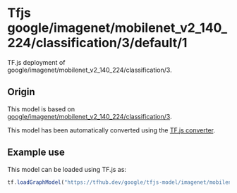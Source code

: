 # Tfjs google/imagenet/mobilenet_v2_140_224/classification/3/default/1
TF.js deployment of google/imagenet/mobilenet_v2_140_224/classification/3.

<!-- parent-model: google/imagenet/mobilenet_v2_140_224/classification/3 -->

## Origin

This model is based on [google/imagenet/mobilenet_v2_140_224/classification/3](https://tfhub.dev/google/imagenet/mobilenet_v2_140_224/classification/3).

This model has been automatically converted using the [TF.js converter](https://github.com/tensorflow/tfjs/tree/master/tfjs-converter).

## Example use
This model can be loaded using TF.js as:

```javascript
tf.loadGraphModel("https://tfhub.dev/google/tfjs-model/imagenet/mobilenet_v2_140_224/classification/3/default/1", { fromTFHub: true })
```
